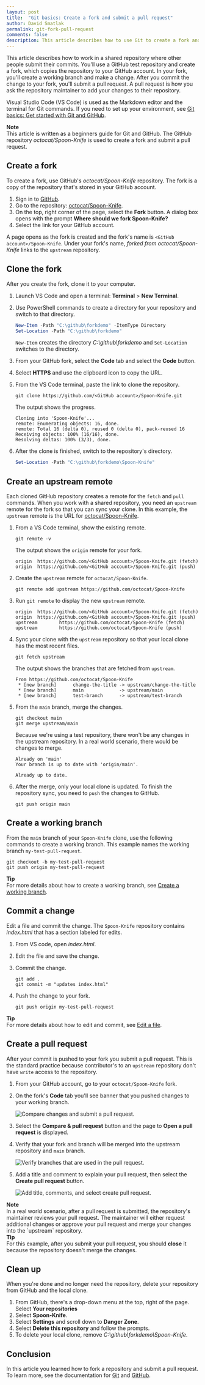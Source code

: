 ```yaml
---
layout: post
title:  "Git basics: Create a fork and submit a pull request"
author: David Smatlak
permalink: git-fork-pull-request
comments: false
description: This article describes how to use Git to create a fork and submit a GitHub pull request.
---
```


This article describes how to work in a shared repository where other people submit their commits.
You'll use a GitHub test repository and create a fork, which copies the repository to your GitHub
account. In your fork, you'll create a working branch and make a change. After you commit the change
to your fork, you'll submit a pull request. A pull request is how you ask the repository maintainer
to add your changes to their repository.

Visual Studio Code (VS Code) is used as the Markdown editor and the terminal for Git commands. If
you need to set up your environment, see [Git basics: Get started with Git and GitHub](https://davidsmatlak.github.io/git-basics#prerequisites).

<div class="note">
<b>Note</b> <br>
This article is written as a beginners guide for Git and GitHub. The GitHub repository
<i>octocat/Spoon-Knife</i> is used to create a fork and submit a pull request.
</div>

## Create a fork

To create a fork, use GitHub's _octocat/Spoon-Knife_ repository. The fork is a copy of the
repository that's stored in your GitHub account.

1. Sign in to [GitHub](https://github.com/login).
1. Go to the repository: [octocat/Spoon-Knife](https://github.com/octocat/Spoon-Knife).
1. On the top, right corner of the page, select the **Fork** button. A dialog box opens with the
   prompt **Where should we fork Spoon-Knife?**
1. Select the link for your GitHub account.

A page opens as the fork is created and the fork's name is `<GitHub account>/Spoon-Knife`. Under
your fork's name, _forked from octocat/Spoon-Knife_ links to the `upstream` repository.

## Clone the fork

After you create the fork, clone it to your computer.

1. Launch VS Code and open a terminal: **Terminal** > **New Terminal**.
1. Use PowerShell commands to create a directory for your repository and switch to that directory.

    ```powershell
    New-Item -Path "C:\github\forkdemo" -ItemType Directory
    Set-Location -Path "C:\github\forkdemo"
    ```

    `New-Item` creates the directory _C:\github\forkdemo_ and `Set-Location` switches to the
    directory.

1. From your GitHub fork, select the **Code** tab and select the **Code** button.
1. Select **HTTPS** and use the clipboard icon to copy the URL.
1. From the VS Code terminal, paste the link to clone the repository.

    ```shell
    git clone https://github.com/<GitHub account>/Spoon-Knife.git
    ```

    The output shows the progress.

    ```plaintext
    Cloning into 'Spoon-Knife'...
    remote: Enumerating objects: 16, done.
    remote: Total 16 (delta 0), reused 0 (delta 0), pack-reused 16
    Receiving objects: 100% (16/16), done.
    Resolving deltas: 100% (3/3), done.
    ```

1. After the clone is finished, switch to the repository's directory.

    ```powershell
    Set-Location -Path "C:\github\forkdemo\Spoon-Knife"
    ```

## Create an upstream remote

Each cloned GitHub repository creates a remote for the `fetch` and `pull` commands. When you work
with a shared repository, you need an `upstream` remote for the fork so that you can sync your
clone. In this example, the `upstream` remote is the URL for [octocat/Spoon-Knife](https://github.com/octocat/Spoon-Knife).

1. From a VS Code terminal, show the existing remote.

    ```plaintext
    git remote -v
    ```

    The output shows the `origin` remote for your fork.

    ```plaintext
    origin  https://github.com/<GitHub account>/Spoon-Knife.git (fetch)
    origin  https://github.com/<GitHub account>/Spoon-Knife.git (push)
    ```

1. Create the `upstream` remote for `octocat/Spoon-Knife`.

    ```plaintext
    git remote add upstream https://github.com/octocat/Spoon-Knife
    ```

1. Run `git remote` to display the new `upstream` remote.

    ```plaintext
    origin  https://github.com/<GitHub account>/Spoon-Knife.git (fetch)
    origin  https://github.com/<GitHub account>/Spoon-Knife.git (push)
    upstream        https://github.com/octocat/Spoon-Knife (fetch)
    upstream        https://github.com/octocat/Spoon-Knife (push)
    ```

1. Sync your clone with the `upstream` repository so that your local clone has the most recent files.

    ```plaintext
    git fetch upstream
    ```

    The output shows the branches that are fetched from `upstream`.

    ```plaintext
    From https://github.com/octocat/Spoon-Knife
     * [new branch]      change-the-title -> upstream/change-the-title
     * [new branch]      main             -> upstream/main
     * [new branch]      test-branch      -> upstream/test-branch
    ```

1. From the `main` branch, merge the changes.

    ```plaintext
    git checkout main
    git merge upstream/main
    ```

    Because we're using a test repository, there won't be any changes in the upstream repository. In
    a real world scenario, there would be changes to merge.

    ```plaintext
    Already on 'main'
    Your branch is up to date with 'origin/main'.

    Already up to date.
    ```

1. After the merge, only your local clone is updated. To finish the repository sync, you need to
   `push` the changes to GitHub.

    ```plaintext
    git push origin main
    ```

## Create a working branch

From the `main` branch of your `Spoon-Knife` clone, use the following commands to create a working
branch. This example names the working branch `my-test-pull-request`.

```plaintext
git checkout -b my-test-pull-request
git push origin my-test-pull-request
```

<div class="tip">
<b>Tip</b> <br>
For more details about how to create a working branch, see <a
href="https://davidsmatlak.github.io/git-basics-branch-merge#create-a-working-branch">Create a
working branch</a>.
</div>

## Commit a change

Edit a file and commit the change. The `Spoon-Knife` repository contains _index.html_ that has a
section labeled for edits.

1. From VS code, open _index.html_.
1. Edit the file and save the change.
1. Commit the change.

    ```plaintext
    git add .
    git commit -m "updates index.html"
    ```

1. Push the change to your fork.

    ```plaintext
    git push origin my-test-pull-request
    ```

<div class="tip">
<b>Tip</b> <br>
For more details about how to edit and commit, see <a
href="https://davidsmatlak.github.io/git-basics-branch-merge#edit-a-file">Edit a file</a>.
</div>

## Create a pull request

After your commit is pushed to your fork you submit a pull request. This is the standard practice
because contributor's to an `upstream` repository don't have `write` access to the repository.

1. From your GitHub account, go to your `octocat/Spoon-Knife` fork.
1. On the fork's **Code** tab you'll see banner that you pushed changes to your working branch.

    ![Compare changes and submit a pull request.](../images/git-fork-pull-request/compare-pull-request.png)

1. Select the **Compare & pull request** button and the page to **Open a pull request** is displayed.
1. Verify that your fork and branch will be merged into the upstream repository and `main` branch.

    ![Verify branches that are used in the pull request.](../images/git-fork-pull-request/open-pull-request.png)

1. Add a title and comment to explain your pull request, then select the **Create pull request**
   button.

    ![Add title, comments, and select create pull request.](../images/git-fork-pull-request/pull-request-description.png)

<div class="note">
<b>Note</b> <br>
In a real world scenario, after a pull request is submitted, the repository's maintainer reviews
your pull request. The maintainer will either request additional changes or approve your pull
request and merge your changes into the `upstream` repository.
</div>

<div class="tip">
<b>Tip</b> <br>
For this example, after you submit your pull request, you should <b>close</b> it because the
repository doesn't merge the changes.
</div>

## Clean up

When you're done and no longer need the repository, delete your repository from GitHub and the local
clone.

1. From GitHub, there's a drop-down menu at the top, right of the page. Select **Your repositories**
1. Select **Spoon-Knife**.
1. Select **Settings** and scroll down to **Danger Zone**.
1. Select **Delete this repository** and follow the prompts.
1. To delete your local clone, remove _C:\github\forkdemo\Spoon-Knife_.

## Conclusion

In this article you learned how to fork a repository and submit a pull request. To learn more, see
the documentation for [Git](https://git-scm.com/docs) and [GitHub](https://docs.github.com/github).
